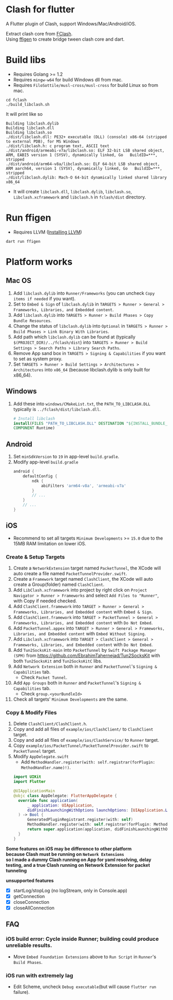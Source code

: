 # Clash for flutter
A Flutter plugin of Clash, support Windows/Mac/Android/iOS.  

Extract clash core from [FClash](https://github.com/Fclash/Fclash).  
Using [ffigen](https://pub.dev/packages/ffigen) to create bridge tween clash core and dart.  

# Build libs
* Requires Golang >= 1.2
* Requires `mingw-w64` for build Windows dll from mac.
* Requires `FiloSottile/musl-cross/musl-cross` for build Linux so from mac.

```shell
cd fclash
./build_libclash.sh
```
It will print like so
```shell
Building libclash.dylib
Building libclash.dll
Building libclash.so
./dist/libclash.dll: PE32+ executable (DLL) (console) x86-64 (stripped to external PDB), for MS Windows
./dist/libclash.h: c program text, ASCII text
./dist/android/armeabi-v7a/libclash.so: ELF 32-bit LSB shared object, ARM, EABI5 version 1 (SYSV), dynamically linked, Go   BuildID=***, stripped
./dist/android/arm64-v8a/libclash.so: ELF 64-bit LSB shared object, ARM aarch64, version 1 (SYSV), dynamically linked, Go   BuildID=***, stripped
./dist/libclash.dylib: Mach-O 64-bit dynamically linked shared library x86_64
```
* It will create `libclash.dll`, `libclash.dylib`, `libclash.so`, `Libclash.xcframework` and `libclash.h` in `fclash/dist` directory.

# Run ffigen
* Requires LLVM ([Installing LLVM](https://pub.dev/packages/ffigen#installing-llvm))
```shell
dart run ffigen
```

# Platform works
## Mac OS
1. Add `libclash.dylib` into `Runner/Frameworks` (you can uncheck `Copy items if needed` if you want).
2. Set to `Embed & Sign` of `libclash.dylib` in `TARGETS > Runner > General > Frameworks, Libraries, and Embedded content`.
3. Add `libclash.dylib` into `TARGETS > Runner > Build Phases > Copy Bundle Resources`.
4. Change the status of `libclash.dylib` into `Optional` in `TARGETS > Runner > Build Phases > Link Binary With Libraries`.
5. Add path which `libclash.dylib` can be found at (typically `$(PROJECT_DIR)/../fclash/dist`) into `TARGETS > Runner > Build Settings > Search Paths > Library Search Paths`.
6. Remove App sand box in `TARGETS > Signing & Capabilities` if you want to set as system proxy.
7. Set `TARGETS > Runner > Build Settings > Architectures > Architectures` into `x86_64` (because libclash.dylib is only built for x86_64).

## Windows
1. Add these into `windows/CMakeList.txt`, the `PATH_TO_LIBCLASH.DLL` typically is `../fclash/dist/libclash.dll`.
    ```cmake
    # Install libclash
    install(FILES "PATH_TO_LIBCLASH.DLL" DESTINATION "${INSTALL_BUNDLE_LIB_DIR}"
    COMPONENT Runtime)
    ```

## Android
1. Set `minSdkVersion` to `19` in app-level `build.gradle`.
2. Modify app-level `build.gradle`
    ```gradle
    android {
        defaultConfig {
            ndk {
                abiFilters 'arm64-v8a', 'armeabi-v7a'
            }
            // ...
        }
        // ...
    }
    ```

## iOS
* Recommend to set all targets `Minimum Developments` >= `15.0` due to the 15MB RAM limitation on lower iOS.
### Create & Setup Targets
1. Create a `NetworkExtension` target named `PacketTunnel`, the XCode will auto create a file named `PacketTunnelProvider.swift`.
2. Create a `Framework` target named `ClashClient`, the XCode will auto create a Group(folder) named `ClashClient`.
3. Add `LibClash.xcframework` into project by right click on `Project Navigator > Runner > Frameworks` and select `Add Files to "Runner"`, with Copy if needed checked.
4. Add `ClashClient.framework` into `TARGET > Runner > General > Frameworks, Libraries, and Embedded content` with `Embed & Sign`.
5. Add `ClashClient.framework` into `TARGET > PacketTunnel > General > Frameworks, Libraries, and Embedded content` with `Do Not Embed`.
6. Add `PacketTunnel.appex` into `TARGET > Runner > General > Frameworks, Libraries, and Embedded content` with `Embed Without Signing`.
7. Add `Libclash.xcframework` into `TARGET > ClashClient > General > Frameworks, Libraries, and Embedded content` with `Do Not Embed`.
8. Add `Tun2SocksKit-main` into `PacketTunnel` by `Swift Package Manager (SPM)` from https://github.com/EbrahimTahernejad/Tun2SocksKit with both `Tun2SocksKit` and `Tun2SocksKitC` libs.
9.  Add `Network Extension` both in `Runner` and `PacketTunnel`'s `Signing & Capabilities` tab.
    * Check `Packet Tunnel`.
10. Add `App Groups` both in `Runner` and `PacketTunnel`'s `Signing & Capabilities` tab.
    * Check `group.<yourBundleId>`
11. Check all targets' `Minimum Developments` are the same.

### Copy & Modify Files
1. Delete `ClashClient/ClashClient.h`.
2. Copy and add all files of `example/ios/ClashClient/` to `ClashClient` target.
3. Copy and add all files of `example/ios/ClashService/` to `Runner` target.
4. Copy `example/ios/PacketTunnel/PacketTunnelProvider.swift` to `PacketTunnel` target.
5. Modify `AppDelegate.swift`
   * Add ```MethodHandler.register(with: self.registrar(forPlugin: MethodHandler.name)!)```.
   ```swift
   import UIKit
   import Flutter

   @UIApplicationMain
   @objc class AppDelegate: FlutterAppDelegate {
     override func application(
         _ application: UIApplication,
         didFinishLaunchingWithOptions launchOptions: [UIApplication.LaunchOptionsKey: Any]?
     ) -> Bool {
         GeneratedPluginRegistrant.register(with: self)
         MethodHandler.register(with: self.registrar(forPlugin: MethodHandler.name)!)
         return super.application(application, didFinishLaunchingWithOptions: launchOptions)
     }
   }
    ```

**Some features on iOS may be difference to other platform**  
**because Clash must be running on `Network Extensions`**  
**so I made a dummy Clash running on App for yaml resolving, delay testing, and a true Clash running on Network Extension for packet tunneling**  

**unsupported features**
- [x] startLog/stopLog (no logStream, only in Console.app)
- [x] getConnection
- [x] closeConnection
- [x] closeAllConnection  

## FAQ
### iOS build error: Cycle inside Runner; building could produce unreliable results.
* Move `Embed Foundation Extensions` above to `Run Script` in `Runner`'s `Build Phases`.
### iOS run with extremely lag
* Edit Scheme, uncheck `Debug executable`(but will cause `flutter run` failure).